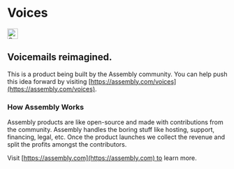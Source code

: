 # Voices

<a href="https://assembly.com/voices/bounties?utm_campaign=assemblage&utm_source=voices&medium=repo_badge"><img src="https://asm-badger.herokuapp.com/voices/badges/tasks.svg" height="24px" alt="Open Tasks" /></a>

## Voicemails reimagined. 

This is a product being built by the Assembly community. You can help push this idea forward by visiting [https://assembly.com/voices](https://assembly.com/voices).

### How Assembly Works

Assembly products are like open-source and made with contributions from the community. Assembly handles the boring stuff like hosting, support, financing, legal, etc. Once the product launches we collect the revenue and split the profits amongst the contributors.

Visit [https://assembly.com](https://assembly.com) to learn more.
